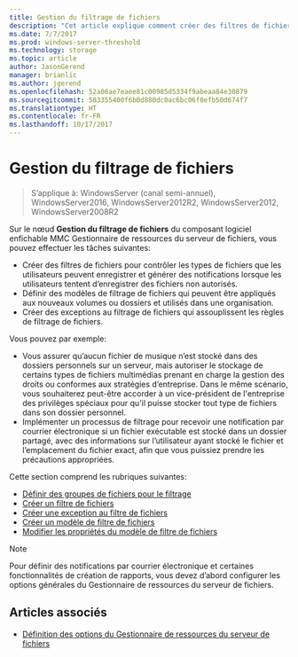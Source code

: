 ```yaml
---
title: Gestion du filtrage de fichiers
description: "Cet article explique comment créer des filtres de fichiers, générer des notifications, définir des modèles de filtrage de fichiers et créer des exceptions au filtrage de fichiers"
ms.date: 7/7/2017
ms.prod: windows-server-threshold
ms.technology: storage
ms.topic: article
author: JasonGerend
manager: brianlic
ms.author: jgerend
ms.openlocfilehash: 52a08ae7eaee81c00985d5334f9abeaa84e30879
ms.sourcegitcommit: 583355400f6b0d880dc0ac6bc06f0efb50d674f7
ms.translationtype: HT
ms.contentlocale: fr-FR
ms.lasthandoff: 10/17/2017
---
```

# <a name="file-screening-management"></a>Gestion du filtrage de fichiers

> S’applique à: WindowsServer (canal semi-annuel), WindowsServer2016, WindowsServer2012R2, WindowsServer2012, WindowsServer2008R2

Sur le nœud **Gestion du filtrage de fichiers** du composant logiciel enfichable MMC Gestionnaire de ressources du serveur de fichiers, vous pouvez effectuer les tâches suivantes:

-   Créer des filtres de fichiers pour contrôler les types de fichiers que les utilisateurs peuvent enregistrer et générer des notifications lorsque les utilisateurs tentent d’enregistrer des fichiers non autorisés.
-   Définir des modèles de filtrage de fichiers qui peuvent être appliqués aux nouveaux volumes ou dossiers et utilisés dans une organisation.
-   Créer des exceptions au filtrage de fichiers qui assouplissent les règles de filtrage de fichiers.

Vous pouvez par exemple:

-   Vous assurer qu’aucun fichier de musique n’est stocké dans des dossiers personnels sur un serveur, mais autoriser le stockage de certains types de fichiers multimédias prenant en charge la gestion des droits ou conformes aux stratégies d’entreprise. Dans le même scénario, vous souhaiterez peut-être accorder à un vice-président de l'entreprise des privilèges spéciaux pour qu'il puisse stocker tout type de fichiers dans son dossier personnel.
-   Implémenter un processus de filtrage pour recevoir une notification par courrier électronique si un fichier exécutable est stocké dans un dossier partagé, avec des informations sur l’utilisateur ayant stocké le fichier et l’emplacement du fichier exact, afin que vous puissiez prendre les précautions appropriées.

Cette section comprend les rubriques suivantes:

-   [Définir des groupes de fichiers pour le filtrage](define-file-groups-for-screening.md)
-   [Créer un filtre de fichiers](create-file-screen.md)
-   [Créer une exception au filtre de fichiers](create-file-screen-exception.md)
-   [Créer un modèle de filtre de fichiers](create-file-screen-template.md)
-   [Modifier les propriétés du modèle de filtre de fichiers](edit-file-screen-template-properties.md)

> [!Note]
> Pour définir des notifications par courrier électronique et certaines fonctionnalités de création de rapports, vous devez d’abord configurer les options générales du Gestionnaire de ressources du serveur de fichiers.

## <a name="see-also"></a>Articles associés

-   [Définition des options du Gestionnaire de ressources du serveur de fichiers](setting-file-server-resource-manager-options.md)


